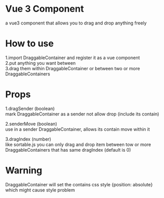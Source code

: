 # Vue 3 Component
a vue3 component that allows you to drag and drop anything freely

# How to use
1.import DraggableContainer and register it as a vue component</br>
2.put anything you want between <DraggableContainer></DraggableContainer></br>
3.drag them within DraggableContainer or between two or more DraggableContainers

# Props
1.dragSender (boolean)</br>
mark DraggableContainer as a sender not allow drop (include its contain)</br>

2.senderMove (boolean)</br>
use in a sender DraggableContainer, allows its contain move within it</br>

3.dragIndex (number)</br>
like sortable.js you can only drag and drop item between tow or more DraggableContainers that has same dragIndex 
(default is 0)

# Warning
DraggableContainer will set the contains css style {position: absolute} which might cause style problem
